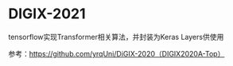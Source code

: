 # DIGIX-2021
tensorflow实现Transformer相关算法，并封装为Keras Layers供使用

参考：https://github.com/yrqUni/DiGIX-2020（DIGIX2020A-Top）

